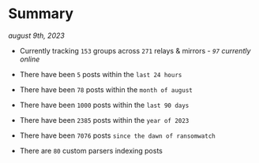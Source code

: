 
# Summary
_august 9th, 2023_

- Currently tracking `153` groups across `271` relays & mirrors - _`97` currently online_

- There have been `5` posts within the `last 24 hours`

- There have been `78` posts within the `month of august`

- There have been `1000` posts within the `last 90 days`

- There have been `2385` posts within the `year of 2023`

- There have been `7076` posts `since the dawn of ransomwatch`

- There are `80` custom parsers indexing posts
